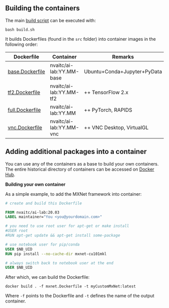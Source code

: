 ## Building the containers

The main [build script](https://github.com/NVAITC/ai-lab/blob/master/build.sh) can be executed with:

```shell
bash build.sh
```

It builds Dockerfiles (found in the `src` folder) into container images in the following order:

| Dockerfile      | Container                | Remarks                     |
| --------------- | ------------------------ | --------------------------- |
| [base.Dockerfile](https://github.com/NVAITC/ai-lab/blob/master/src/base.Dockerfile) | nvaitc/ai-lab:YY.MM-base | Ubuntu+Conda+Jupyter+PyData |
| [tf2.Dockerfile](https://github.com/NVAITC/ai-lab/blob/master/src/tf2.Dockerfile) | nvaitc/ai-lab:YY.MM-tf2  | ++ TensorFlow 2.x           |
| [full.Dockerfile](https://github.com/NVAITC/ai-lab/blob/master/src/full.Dockerfile) | nvaitc/ai-lab:YY.MM      | ++ PyTorch, RAPIDS          |
| [vnc.Dockerfile](https://github.com/NVAITC/ai-lab/blob/master/src/vnc.Dockerfile) | nvaitc/ai-lab:YY.MM-vnc  | ++ VNC Desktop, VirtualGL   |

## Adding additional packages into a container

You can use any of the containers as a base to build your own containers. The entire historical directory of containers can be accessed on [Docker Hub](https://hub.docker.com/r/nvaitc/ai-lab/tags).

**Building your own container**

As a simple example, to add the MXNet framework into container:

```Dockerfile
# create and build this Dockerfile

FROM nvaitc/ai-lab:20.03
LABEL maintainer="You <you@yourdomain.com>"

# you need to use root user for apt-get or make install
#USER root
#RUN apt-get update && apt-get install some-package

# use notebook user for pip/conda
USER $NB_UID
RUN pip install --no-cache-dir mxnet-cu101mkl

# always switch back to notebook user at the end
USER $NB_UID
```

After which, we can build the Dockerfile:

```shell
docker build . -f mxnet.Dockerfile -t myCustomMxNet:latest
```
Where `-f` points to the Dockerfile and `-t` defines the name of the output container.
